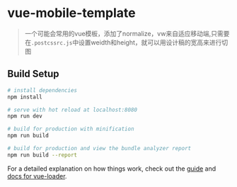 # vue-mobile-template

> 一个可能会常用的vue模板，添加了normalize，vw来自适应移动端,只需要在`.postcssrc.js`中设置weidth和height，就可以用设计稿的宽高来进行切图

## Build Setup

``` bash
# install dependencies
npm install

# serve with hot reload at localhost:8080
npm run dev

# build for production with minification
npm run build

# build for production and view the bundle analyzer report
npm run build --report
```

For a detailed explanation on how things work, check out the [guide](http://vuejs-templates.github.io/webpack/) and [docs for vue-loader](http://vuejs.github.io/vue-loader).
